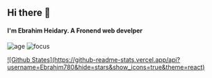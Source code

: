 ## Hi there 👋
#### I'm Ebrahim Heidary. A Fronend web develper


<!-- Here are some ideas to get you started:

- 🔭 I’m currently working on a Music Player
- 🌱 I’m currently learning React
- 👯 I’m looking to collaborate on ...
- 🤔 I’m looking for help with ...
- 💬 Ask me about Javascript, CCS And React
- 📫 How to reach me: ...
- 😄 Pronouns: ... 
-->


![age](https://img.shields.io/badge/age-19-blue)
![focus](https://img.shields.io/badge/focus-frontend-blue)

<div>
<a href="https://github.com/Ebrahim780">
![Github States](https://github-readme-stats.vercel.app/api?username=Ebrahim780&hide=stars&show_icons=true&theme=react)
</a>
</div>

<!-- ![Top Langs](https://github-readme-stats.vercel.app/api/top-langs/?username=Ebrahim780&theme=react) -->
